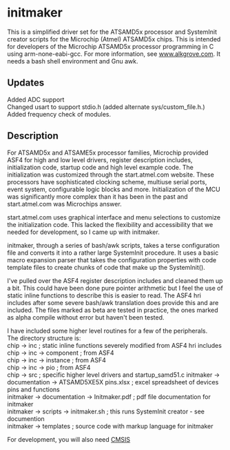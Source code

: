 
# initmaker
This is a simplified driver set for the ATSAMD5x processor and SystemInit creator scripts for the Microchip (Atmel) ATSAMD5x chips. 
This is intended for developers of the Microchip ATSAMD5x processor programming in C using arm-none-eabi-gcc. For more information, see www.alkgrove.com. It needs a bash shell environment and Gnu awk. 
## Updates
Added ADC support  
Changed usart to support stdio.h (added alternate sys/custom_file.h.)  
Added frequency check of modules.  
## Description
For ATSAMD5x and ATSAME5x processor families, Microchip  provided ASF4 for high and low level drivers, register description includes, initialization code, startup code and high level example code. The initialization was customized through the start.atmel.com website.
These processors have sophisticated clocking scheme, multiuse serial ports, event system, configurable logic blocks and more. Initialization of the MCU was significantly more complex than it has been in the past and start.atmel.com was Microchips answer. 

start.atmel.com uses graphical interface and menu selections to customize the initialization code. This lacked the flexibility and accessibility that we needed for development, so I came up with initmaker. 

initmaker, through a series of bash/awk scripts, takes a terse configuration file and converts it into a rather large SystemInit procedure. It uses a basic macro expansion parser that takes the configuration properties with code template files to create chunks of code that make up the SystemInit().

I've pulled over the ASF4 register description includes and cleaned them up a bit. This could have been done pure pointer arithmetic but I feel the use of static inline functions to describe this is easier to read. The ASF4 hri includes after some severe bash/awk translation does provide this and are included. The files marked as beta are tested in practice, the ones marked as alpha compile without error but haven't been tested. 

I have included some higher level routines for a few of the peripherals.  
The directory structure is:  
chip -> inc  ; static inline functions severely modified from ASF4 hri includes  
chip -> inc -> component ; from ASF4  
chip -> inc -> instance ; from ASF4  
chip -> inc -> pio ; from ASF4  
chip -> src ; specific higher level drivers and startup_samd51.c
initmaker -> documentation -> ATSAMD5XE5X pins.xlsx ; excel spreadsheet of devices pins and functions  
initmaker -> documentation -> Initmaker.pdf ; pdf file documentation for initmaker  
initmaker -> scripts -> initmaker.sh ; this runs SystemInit creator - see documention  
initmaker -> templates ; source code with markup language for initmaker  

For development, you will also need [CMSIS](https://developer.arm.com/embedded/cmsis)




